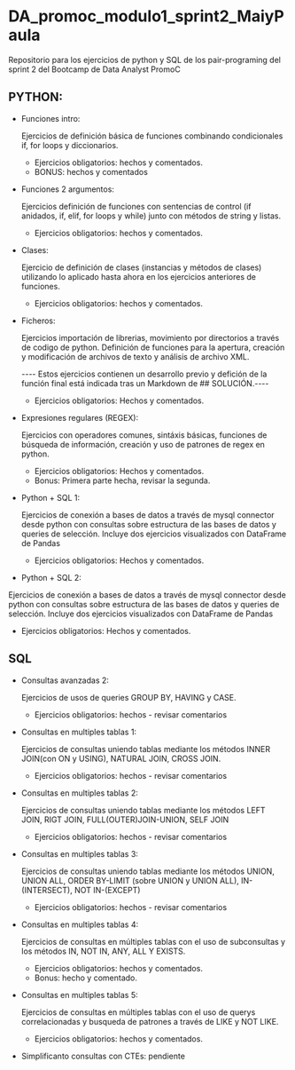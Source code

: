 # DA_promoc_modulo1_sprint2_MaiyPaula
Repositorio para los ejercicios de python y SQL de los pair-programing del sprint 2 del Bootcamp de Data Analyst PromoC 

## PYTHON:
- Funciones intro:

  Ejercicios de definición básica de funciones combinando condicionales if, for loops y diccionarios.
    - Ejercicios obligatorios: hechos y comentados.
    - BONUS: hechos y comentados
- Funciones 2 argumentos:

  Ejercicios definición de funciones con sentencias de control (if anidados, if, elif, for loops y while) junto con métodos de string y listas.
    - Ejercicios obligatorios: hechos y comentados.
- Clases:

   Ejercicio de definición de clases (instancias y métodos de clases) utilizando lo aplicado hasta ahora en los ejercicios anteriores de funciones.
    - Ejercicios obligatorios: hechos y comentados.
- Ficheros: 

   Ejercicios importación de librerias, movimiento por directorios a través de codigo de python. Definición de funciones para la apertura, creación y modificación de archivos de texto y análisis de archivo XML. 
   
   ---- Estos ejercicios contienen un desarrollo previo y defición de la función final está indicada tras un Markdown de ## SOLUCIÓN.----
    - Ejercicios obligatorios: Hechos y comentados. 
- Expresiones regulares (REGEX):

  Ejercicios con operadores comunes, sintáxis básicas, funciones de búsqueda de información, creación y uso de patrones de regex en python.
   - Ejercicios obligatorios: Hechos y comentados.
   - Bonus: Primera parte hecha, revisar la segunda.

- Python + SQL 1: 

  Ejercicios de conexión a bases de datos a través de mysql connector desde python con consultas sobre estructura de las bases de datos y queries de selección.
  Incluye dos ejercicios visualizados con DataFrame de Pandas
  - Ejercicios obligatorios: Hechos y comentados. 


- Python + SQL 2: 

 Ejercicios de conexión a bases de datos a través de mysql connector desde python con consultas sobre estructura de las bases de datos y queries de selección.
  Incluye dos ejercicios visualizados con DataFrame de Pandas
  - Ejercicios obligatorios: Hechos y comentados. 

## SQL 
- Consultas avanzadas 2:

  Ejercicios de usos de queries GROUP BY, HAVING y CASE.
    - Ejercicios obligatorios: hechos - revisar comentarios
- Consultas en multiples tablas 1:

  Ejercicios de consultas uniendo tablas mediante los métodos INNER JOIN(con ON y USING), NATURAL JOIN, CROSS JOIN.
    - Ejercicios obligatorios: hechos - revisar comentarios
- Consultas en multiples tablas 2:

  Ejercicios de consultas uniendo tablas mediante los métodos LEFT JOIN, RIGT JOIN, FULL(OUTER)JOIN-UNION, SELF JOIN
    - Ejercicios obligatorios: hechos - revisar comentarios
- Consultas en multiples tablas 3:

  Ejercicios de consultas uniendo tablas mediante los métodos UNION, UNION ALL, ORDER BY-LIMIT (sobre UNION y UNION ALL), IN-(INTERSECT), NOT IN-(EXCEPT)
    - Ejercicios obligatorios: hechos - revisar comentarios
- Consultas en multiples tablas 4:

  Ejercicios de consultas en múltiples tablas con el uso de subconsultas y los métodos IN, NOT IN, ANY, ALL Y EXISTS.
    - Ejercicios obligatorios: hechos y comentados.
    - Bonus: hecho y comentado.

- Consultas en multiples tablas 5: 

  Ejercicios de consultas en múltiples tablas con el uso de querys correlacionadas y busqueda de patrones a través de LIKE y NOT LIKE.
    - Ejercicios obligatorios: hechos y comentados.

- Simplificanto consultas con CTEs: pendiente
